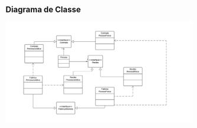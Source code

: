 ## Diagrama de Classe

![Diagrama de Classe](https://github.com/Mathruu/Padroes-de-Projetos/blob/main/pp_abstract/src/img/pp_abstract%20diagrama%20de%20classes.png)
